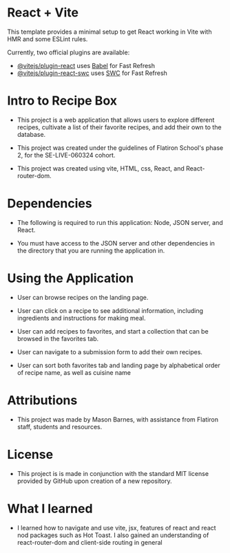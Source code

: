 # React + Vite

This template provides a minimal setup to get React working in Vite with HMR and some ESLint rules.

Currently, two official plugins are available:

- [@vitejs/plugin-react](https://github.com/vitejs/vite-plugin-react/blob/main/packages/plugin-react/README.md) uses [Babel](https://babeljs.io/) for Fast Refresh
- [@vitejs/plugin-react-swc](https://github.com/vitejs/vite-plugin-react-swc) uses [SWC](https://swc.rs/) for Fast Refresh


# Intro to Recipe Box
- This project is a web application that allows users to explore different recipes, cultivate a list of their favorite recipes, and add their own to the database.

- This project was created under the guidelines of Flatiron School's phase 2, for the SE-LIVE-060324 cohort.

- This project was created using vite, HTML, css, React, and React-router-dom.

# Dependencies

- The following is required to run this application: Node, JSON server, and React.

- You must have access to the JSON server and other dependencies in the directory that you are running the application in.

# Using the Application

- User can browse recipes on the landing page.

- User can click on a recipe to see additional information, including ingredients and instructions for making meal.

- User can add recipes to favorites, and start a collection that can be browsed in the favorites tab.

- User can navigate to a submission form to add their own recipes.

- User can sort both favorites tab and landing page by alphabetical order of recipe name, as well as cuisine name

# Attributions

- This project was made by Mason Barnes, with assistance from Flatiron staff, students and resources.

# License 

- This project is is made in conjunction with the standard MIT license provided by GitHub upon creation of a new repository. 

# What I learned

- I learned how to navigate and use vite, jsx, features of react and react nod packages such as Hot Toast. I also gained an understanding of react-router-dom and client-side routing in general


